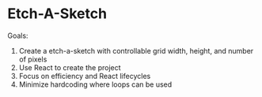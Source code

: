 # Etch-A-Sketch

Goals:

1. Create a etch-a-sketch with controllable grid width, height, and number of pixels
2. Use React to create the project
3. Focus on efficiency and React lifecycles
4. Minimize hardcoding where loops can be used

